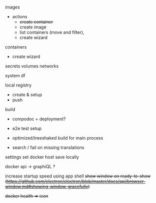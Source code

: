 images

  - actions
    - ~~create container~~
    - create image
    - list containers (move and filter),
    - create wizard

containers
  - create wizard

secrets
volumes
networks

system df

local registry

  - create & setup
  - push

build

  - compodoc + deployment?
  - e2e test setup
  - optimized/treeshaked build for main process

  - search / fail on missing translations

settings
  set docker host
  save locally


docker api -> graphiQL ?

increase startup speed using app shell
~~show window on ready-to-show (https://github.com/electron/electron/blob/master/docs/api/browser-window.md#showing-window-gracefully)~~

~~docker health => icon~~
